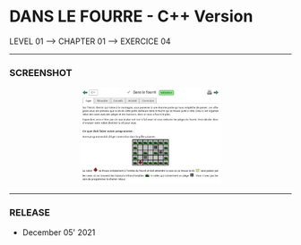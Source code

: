 # DANS LE FOURRE - C++ Version
LEVEL 01 --> CHAPTER 01 --> EXERCICE 04

---
### **SCREENSHOT**

<div align="center">
    <img
        src="https://github.com/Ayckinn/CPP/blob/main/FRANCE_IOI/LEVEL_01/Chapter_01/04_dans_le_fourre/todo.png"
        alt="DEMO"
        style="width:50%">
</div>

---
### **RELEASE**

- December 05' 2021